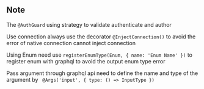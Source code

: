 ## Note

The `@AuthGuard` using strategy to validate authenticate and author

Use connection always use the decorator `@InjectConnection()` to avoid the error of native connection cannot inject connection

Using Enum need use `registerEnumType(Enum, { name: 'Enum Name' })` to register enum with graphql to avoid the output enum type error

Pass argument through graphql api need to define the name and type of the argument by ` @Args('input', { type: () => InputType })`
